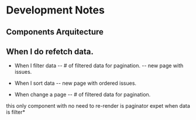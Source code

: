 # Development Notes


## Components Arquitecture


## When I do refetch data.

- When I filter data
  -- # of filtered data for pagination.
  -- new page with issues.

- When I sort data
 -- new page with ordered issues.

- When change a page 
 -- # of filtered data for pagination.



this only component with no need to re-render is  paginator expet when data is filter*




